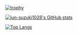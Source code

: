 [![trophy](https://github-profile-trophy.vercel.app/?username=jun-suzuki1028&theme=onedark)](https://github.com/jun-suzuki1028/github-profile-trophy)

[![jun-suzuki1028's GitHub stats](https://github-readme-stats.vercel.app/api?username=jun-suzuki1028&count_private=true&show_icons=true&theme=radical)](https://github.com/anuraghazra/github-readme-stats)

[![Top Langs](https://github-readme-stats.vercel.app/api/top-langs/?username=jun-suzuki1028&theme=vue-dark&show_icons=true&layout=compact)](https://github.com/jun-suzuki1028/github-readme-stats)
